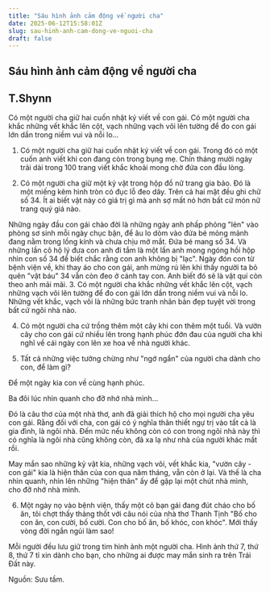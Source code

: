```yaml
---
title: "Sáu hình ảnh cảm động về người cha"
date: 2025-06-12T15:58:01Z
slug: sau-hinh-anh-cam-dong-ve-nguoi-cha
draft: false
---
```


## Sáu hình ảnh cảm động về người cha

## T.Shynn

Có một người cha giữ hai cuốn nhật ký viết về con gái. Có một người cha khắc những vết khắc lên cột, vạch những vạch vôi lên tường để đo con gái lớn dần trong niềm vui và nỗi lo...
 
1. Có một người cha giữ hai cuốn nhật ký viết về con gái. Trong đó có một cuốn anh viết khi con đang còn trong bụng mẹ. Chín tháng mười ngày trải dài trong 100 trang viết khắc khoải mong chờ đứa con đầu lòng. 
 
2. Có một người cha giữ một kỷ vật trong hộp đồ nữ trang gia bảo. Đó là một miếng kẽm hình tròn có đục lỗ đeo dây. Trên cả hai mặt đều ghi chữ số 34. Ít ai biết vật này có giá trị gì mà anh sợ mất nó hơn bất cứ món nữ trang quý giá nào. 
 
Những ngày đầu con gái chào đời là những ngày anh phấp phỏng "lẻn" vào phòng sơ sinh mỗi ngày chục bận, để âu lo dòm vào đứa bé mỏng mảnh đang nằm trong lồng kính và chưa chịu mở mắt. Đứa bé mang số 34. Và những lần cô hộ lý đưa con anh đi tắm là một lần anh mong ngóng hồi hộp nhìn con số 34 để biết chắc rằng con anh không bị "lạc". Ngày đón con từ bệnh viện về, khi thay áo cho con gái, anh mừng rú lên khi thấy người ta bỏ quên "vật báu" 34 vẫn còn đeo ở cánh tay con. Anh biết đó sẽ là vật quí còn theo anh mãi mãi. 
 3. Có một người cha khắc những vết khắc lên cột, vạch những vạch vôi lên tường để đo con gái lớn dần trong niềm vui và nỗi lo. Những vết khắc, vạch vôi là những bức tranh nhân bản đẹp tuyệt vời trong bất cứ ngôi nhà nào. 
 
4. Có một người cha cứ trồng thêm một cây khi con thêm một tuổi. Và vườn cây cho con gái cứ nhiều lên trong hạnh phúc đớn đau của người cha khi nghĩ về cái ngày con lên xe hoa về nhà người khác. 
 
5. Tất cả những việc tưởng chừng như "ngớ ngẩn" của người cha dành cho con, để làm gì? 
 
Để một ngày kia con về cùng hạnh phúc. 
 
Ba đôi lúc nhìn quanh cho đỡ nhớ nhà mình…
 
Đó là câu thơ của một nhà thơ, anh đã giải thích hộ cho mọi người cha yêu con gái. Rằng đối với cha, con gái có ý nghĩa thân thiết ngự trị vào tất cả là gia đình, là ngôi nhà. Đến mức nếu không còn có con trong ngôi nhà này thì có nghĩa là ngôi nhà cũng không còn, đã xa lạ như nhà của người khác mất rồi. 
 
May mắn sao những kỷ vật kia, những vạch vôi, vết khắc kia, "vườn cây - con gái" kia là hiện thân của con qua năm tháng, vẫn còn ở lại. Và thế là cha nhìn quanh, nhìn lên những "hiện thân" ấy để gặp lại một chút nhà mình, cho đỡ nhớ nhà mình. 
 
6. Một ngày nọ vào bệnh viện, thấy một cô bạn gái đang đút cháo cho bố ăn, tôi chợt thấy thảng thốt với câu nói của nhà thơ Thanh Tịnh "Bố cho con ăn, con cười, bố cười. Con cho bố ăn, bố khóc, con khóc". Mới thấy vòng đời ngắn ngủi làm sao! 
 
Mỗi người đều lưu giữ trong tim hình ảnh một người cha. Hình ảnh thứ 7, thứ 8, thứ 7 tỉ xin dành cho bạn, cho những ai được may mắn sinh ra trên Trái Đất này. 
 
 
 
 
Nguồn: Sưu tầm.